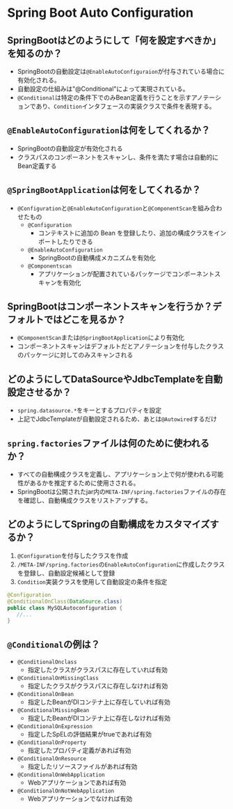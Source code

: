 # Spring Boot Auto Configuration
## SpringBootはどのようにして「何を設定すべきか」を知るのか？
* SpringBootの自動設定は`@EnableAutoConfiguraion`が付与されている場合に有効化される。
* 自動設定の仕組みは"@Conditional"によって実現されている。
* `@Conditional`は特定の条件下でのみBean定義を行うことを示すアノテーションであり、`Condition`インタフェースの実装クラスで条件を表現する。

## `@EnableAutoConfiguration`は何をしてくれるか？
* SpringBootの自動設定が有効化される
* クラスパスのコンポーネントをスキャンし、条件を満たす場合は自動的にBean定義する

## `@SpringBootApplication`は何をしてくれるか？
* `@Configuration`と`@EnableAutoConfiguration`と`@ComponentScan`を組み合わせたもの
    * `@Configuration`
        * コンテキストに追加の Bean を登録したり、追加の構成クラスをインポートしたりできる
    * `@EnableAutoConfiguration`
        * SpringBootの自動構成メカニズムを有効化
    * `@Componentscan`
        * アプリケーションが配置されているパッケージでコンポーネントスキャンを有効化

## SpringBootはコンポーネントスキャンを行うか？デフォルトではどこを見るか？
* `@ComponentScan`または`@SpringBootApplication`により有効化
* コンポーネントスキャンはデフォルトだとアノテーションを付与したクラスのパッケージに対してのみスキャンされる

## どのようにしてDataSourceやJdbcTemplateを自動設定させるか？
* `spring.datasource.*`をキーとするプロパティを設定
* 上記でJdbcTemplateが自動設定されるため、あとは`@Autowired`するだけ

## `spring.factories`ファイルは何のために使われるか？
* すべての自動構成クラスを定義し、アプリケーション上で何が使われる可能性があるかを推定するために使用さされる。
* SpringBootは公開されたjar内の`META-INF/spring.factories`ファイルの存在を確認し、自動構成クラスをリストアップする。

## どのようにしてSpringの自動構成をカスタマイズするか？
1. `@Configuration`を付与したクラスを作成
1. `/META-INF/spring.factories`の`EnableAutoConfiguration`に作成したクラスを登録し、自動設定候補として登録
1. `Condition`実装クラスを使用して自動設定の条件を指定

```java
@Configuration
@ConditionalOnClass(DataSource.class)
public class MySQLAutoconfiguration {
   //...
}
```

## `@Conditional`の例は？
* `@ConditionalOnclass`
    * 指定したクラスがクラスパスに存在していれば有効
* `@ConditionalOnMissingClass`
    * 指定したクラスがクラスパスに存在しなければ有効
* `@ConditionalOnBean`
    * 指定したBeanがDIコンテナ上に存在していれば有効
* `@ConditionalMissingBean`
    * 指定したBeanがDIコンテナ上に存在しなければ有効
* `@ConditionalOnExpression`
    * 指定したSpELの評価結果がtrueであれば有効
* `@ConditionalOnProperty`
    * 指定したプロパティ定義があれば有効
* `@ConditionalOnResource`
    * 指定したリソースファイルがあれば有効
* `@ConditionalOnWebApplication`
    * Webアプリケーションであれば有効
* `@ConditionalOnNotWebApplication`
    * Webアプリケーションでなければ有効
